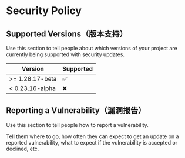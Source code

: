 # Security Policy

## Supported Versions（版本支持）

Use this section to tell people about which versions of your project are
currently being supported with security updates.

| Version       | Supported          |
| ------------- | ------------------ |
| \>= 1.28.17-beta  | :white_check_mark: |
| < 0.23.16-alpha | :x:                |

## Reporting a Vulnerability（漏洞报告）

Use this section to tell people how to report a vulnerability.

Tell them where to go, how often they can expect to get an update on a
reported vulnerability, what to expect if the vulnerability is accepted or
declined, etc.

